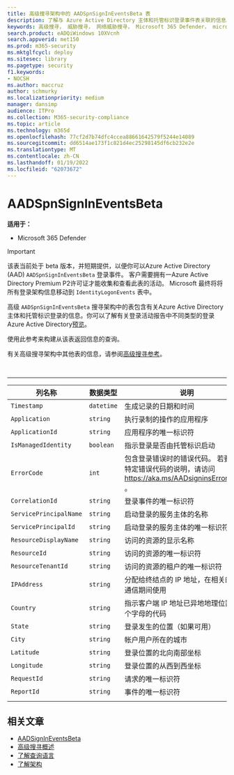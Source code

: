 ```yaml
---
title: 高级搜寻架构中的 AADSpnSignInEventsBeta 表
description: 了解与 Azure Active Directory 主体和托管标识登录事件表关联的信息。
keywords: 高级搜寻， 威胁搜寻， 网络威胁搜寻， Microsoft 365 Defender， microsoft 365， m365， 搜索， 查询， 遥测， 架构参考， kusto， 表格， 列， 数据类型， 说明， AlertInfo， 警报， 实体， 证据， 文件， IP 地址， 设备， 计算机， 用户， 帐户， 标识， AAD
search.product: eADQiWindows 10XVcnh
search.appverid: met150
ms.prod: m365-security
ms.mktglfcycl: deploy
ms.sitesec: library
ms.pagetype: security
f1.keywords:
- NOCSH
ms.author: maccruz
author: schmurky
ms.localizationpriority: medium
manager: dansimp
audience: ITPro
ms.collection: M365-security-compliance
ms.topic: article
ms.technology: m365d
ms.openlocfilehash: 77cf2d7b74dfc4ccea88661642579f5244e14089
ms.sourcegitcommit: dd6514ae173f1c821d4ec25298145df6cb232e2e
ms.translationtype: MT
ms.contentlocale: zh-CN
ms.lasthandoff: 01/19/2022
ms.locfileid: "62073672"
---
```

# <a name="aadspnsignineventsbeta"></a>AADSpnSignInEventsBeta

**适用于：**
- Microsoft 365 Defender

> [!IMPORTANT]
> 该表当前处于 beta 版本，并短期提供，以便你可以Azure Active Directory (AAD) `AADSpnSignInEventsBeta` 登录事件。 客户需要拥有一Azure Active Directory Premium P2许可证才能收集和查看此表的活动。 Microsoft 最终将将所有登录架构信息移动到 `IdentityLogonEvents` 表中。

高级 `AADSpnSignInEventsBeta` 搜寻架构中的表包含有关Azure Active Directory主体和托管标识登录的信息。你可以了解有关登录活动报告中不同类型的登录Azure Active Directory[预览](/azure/active-directory/reports-monitoring/concept-all-sign-ins)。

使用此参考来构建从该表返回信息的查询。

有关高级搜寻架构中其他表的信息，请参阅[高级搜寻参考](/windows/security/threat-protection/microsoft-defender-atp/advanced-hunting-reference)。

<br>

****

|列名称|数据类型|说明|
|---|---|---|
|`Timestamp`|`datetime`|生成记录的日期和时间|
|`Application`|`string`|执行录制的操作的应用程序|
|`ApplicationId`|`string`|应用程序的唯一标识符|
|`IsManagedIdentity`|`boolean`|指示登录是否由托管标识启动|
|`ErrorCode`|`int`|包含登录错误时的错误代码。 若要查找特定错误代码的说明，请访问 <https://aka.ms/AADsigninsErrorCodes> 。|
|`CorrelationId`|`string`|登录事件的唯一标识符|
|`ServicePrincipalName`|`string`|启动登录的服务主体的名称|
|`ServicePrincipalId`|`string`|启动登录的服务主体的唯一标识符|
|`ResourceDisplayName`|`string`|访问的资源的显示名称|
|`ResourceId`|`string`|访问的资源的唯一标识符|
|`ResourceTenantId`|`string`|访问的资源的租户的唯一标识符|
|`IPAddress`|`string`|分配给终结点的 IP 地址，在相关的网络通信期间使用|
|`Country`|`string`|指示客户端 IP 地址已异地地理位置的两个字母的代码|
|`State`|`string`|登录发生的位置（如果可用）|
|`City`|`string`|帐户用户所在的城市|
|`Latitude`|`string`|登录位置的北向南部坐标|
|`Longitude`|`string`|登录位置的从西到西坐标|
|`RequestId`|`string`|请求的唯一标识符|
|`ReportId`|`string`|事件的唯一标识符|
||||

## <a name="related-articles"></a>相关文章

- [AADSignInEventsBeta](./advanced-hunting-aadsignineventsbeta-table.md)
- [高级搜寻概述](/windows/security/threat-protection/microsoft-defender-atp/advanced-hunting-overview)
- [了解查询语言](/windows/security/threat-protection/microsoft-defender-atp/advanced-hunting-query-language)
- [了解架构](/windows/security/threat-protection/microsoft-defender-atp/advanced-hunting-schema-reference)
